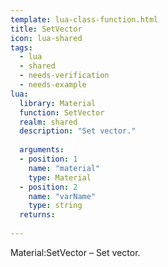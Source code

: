 ```yaml
---
template: lua-class-function.html
title: SetVector
icon: lua-shared
tags:
  - lua
  - shared
  - needs-verification
  - needs-example
lua:
  library: Material
  function: SetVector
  realm: shared
  description: "Set vector."
  
  arguments:
  - position: 1
    name: "material"
    type: Material
  - position: 2
    name: "varName"
    type: string
  returns:
    
---
```


<div class="lua__search__keywords">
Material:SetVector &#x2013; Set vector.
</div>

